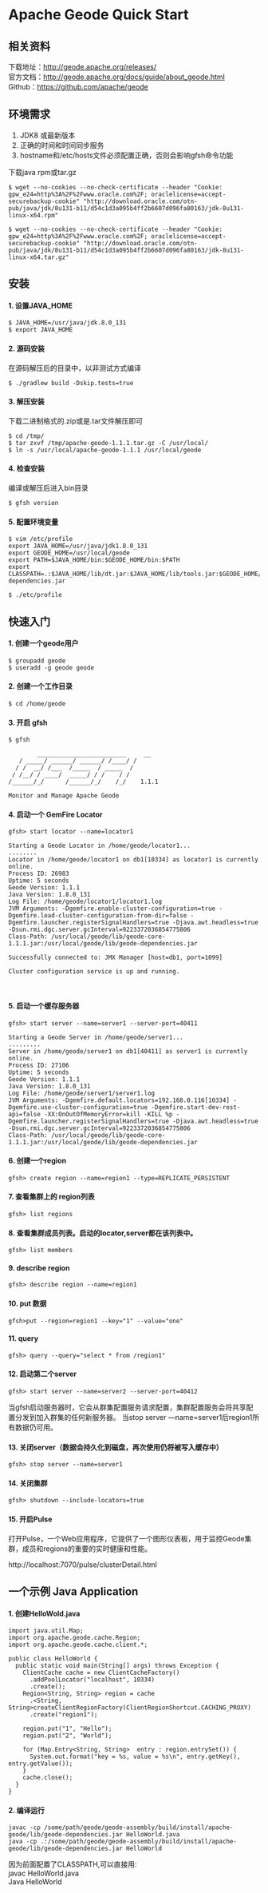 # Apache Geode Quick Start
## 相关资料
下载地址：http://geode.apache.org/releases/    
官方文档：http://geode.apache.org/docs/guide/about_geode.html    
Github：https://github.com/apache/geode    
## 环境需求
1. JDK8 或最新版本
2. 正确的时间和时间同步服务
3. hostname和/etc/hosts文件必须配置正确，否则会影响gfsh命令功能

下载java rpm或tar.gz

    $ wget --no-cookies --no-check-certificate --header "Cookie: gpw_e24=http%3A%2F%2Fwww.oracle.com%2F; oraclelicense=accept-securebackup-cookie" "http://download.oracle.com/otn-pub/java/jdk/8u131-b11/d54c1d3a095b4ff2b6607d096fa80163/jdk-8u131-linux-x64.rpm"   
    
    $ wget --no-cookies --no-check-certificate --header "Cookie: gpw_e24=http%3A%2F%2Fwww.oracle.com%2F; oraclelicense=accept-securebackup-cookie" "http://download.oracle.com/otn-pub/java/jdk/8u131-b11/d54c1d3a095b4ff2b6607d096fa80163/jdk-8u131-linux-x64.tar.gz"    

## 安装
#### 1. 设置JAVA_HOME
    
    $ JAVA_HOME=/usr/java/jdk.8.0_131
    $ export JAVA_HOME   
#### 2. 源码安装
在源码解压后的目录中，以非测试方式编译    
    
    $ ./gradlew build -Dskip.tests=true   
#### 3. 解压安装    
下载二进制格式的.zip或是.tar文件解压即可   
    
    $ cd /tmp/
    $ tar zxvf /tmp/apache-geode-1.1.1.tar.gz -C /usr/local/
    $ ln -s /usr/local/apache-geode-1.1.1 /usr/local/geode

#### 4. 检查安装
编译或解压后进入bin目录

    $ gfsh version
    
#### 5. 配置环境变量    

    $ vim /etc/profile
    export JAVA_HOME=/usr/java/jdk1.8.0_131    
    export GEODE_HOME=/usr/local/geode    
    export PATH=$JAVA_HOME/bin:$GEODE_HOME/bin:$PATH    
    export CLASSPATH=.:$JAVA_HOME/lib/dt.jar:$JAVA_HOME/lib/tools.jar:$GEODE_HOME/lib/geode-dependencies.jar        
    
    $ ./etc/profile    
    
## 快速入门

#### 1. 创建一个geode用户

    $ groupadd geode
    $ useradd -g geode geode

#### 2. 创建一个工作目录

    $ cd /home/geode
    
#### 3. 开启 gfsh

    $ gfsh    
```
        _________________________     __
   / _____/ ______/ ______/ /____/ /
  / /  __/ /___  /_____  / _____  / 
 / /__/ / ____/  _____/ / /    / /  
/______/_/      /______/_/    /_/    1.1.1

Monitor and Manage Apache Geode
```
    
#### 4. 启动一个 GemFire Locator   

    gfsh> start locator --name=locator1    
```
Starting a Geode Locator in /home/geode/locator1...
........
Locator in /home/geode/locator1 on db1[10334] as locator1 is currently online.
Process ID: 26983
Uptime: 5 seconds
Geode Version: 1.1.1
Java Version: 1.8.0_131
Log File: /home/geode/locator1/locator1.log
JVM Arguments: -Dgemfire.enable-cluster-configuration=true -Dgemfire.load-cluster-configuration-from-dir=false -Dgemfire.launcher.registerSignalHandlers=true -Djava.awt.headless=true -Dsun.rmi.dgc.server.gcInterval=9223372036854775806
Class-Path: /usr/local/geode/lib/geode-core-1.1.1.jar:/usr/local/geode/lib/geode-dependencies.jar

Successfully connected to: JMX Manager [host=db1, port=1099]

Cluster configuration service is up and running.
```

    
#### 5. 启动一个缓存服务器

    gfsh> start server --name=server1 --server-port=40411   
```
Starting a Geode Server in /home/geode/server1...
.........
Server in /home/geode/server1 on db1[40411] as server1 is currently online.
Process ID: 27106
Uptime: 5 seconds
Geode Version: 1.1.1
Java Version: 1.8.0_131
Log File: /home/geode/server1/server1.log
JVM Arguments: -Dgemfire.default.locators=192.168.0.116[10334] -Dgemfire.use-cluster-configuration=true -Dgemfire.start-dev-rest-api=false -XX:OnOutOfMemoryError=kill -KILL %p -Dgemfire.launcher.registerSignalHandlers=true -Djava.awt.headless=true -Dsun.rmi.dgc.server.gcInterval=9223372036854775806
Class-Path: /usr/local/geode/lib/geode-core-1.1.1.jar:/usr/local/geode/lib/geode-dependencies.jar
```

#### 6. 创建一个region

    gfsh> create region --name=region1 --type=REPLICATE_PERSISTENT  

#### 7. 查看集群上的 region列表

    gfsh> list regions
    
#### 8. 查看集群成员列表。启动的locator,server都在该列表中。

    gfsh> list members  
    
#### 9. describe region   
    
    gfsh> describe region --name=region1
    
#### 10. put 数据    

    gfsh>put --region=region1 --key="1" --value="one"

#### 11. query

    gfsh> query --query="select * from /region1"

#### 12. 启动第二个server   

    gfsh> start server --name=server2 --server-port=40412    

当gfsh启动服务器时，它会从群集配置服务请求配置，集群配置服务会将共享配置分发到加入群集的任何新服务器。 
当stop server —name=server1后region1所有数据仍可用。   

#### 13. 关闭server（数据会持久化到磁盘，再次使用仍将被写入缓存中）    

    gfsh> stop server --name=server1    
#### 14. 关闭集群   

    gfsh> shutdown --include-locators=true    
#### 15. 开启Pulse   
打开Pulse，一个Web应用程序，它提供了一个图形仪表板，用于监控Geode集群，成员和regions的重要的实时健康和性能。 

http://localhost:7070/pulse/clusterDetail.html 

## 一个示例 Java Application   
#### 1. 创建HelloWold.java    
```
import java.util.Map;
import org.apache.geode.cache.Region;
import org.apache.geode.cache.client.*;

public class HelloWorld {
  public static void main(String[] args) throws Exception {
    ClientCache cache = new ClientCacheFactory()
      .addPoolLocator("localhost", 10334)
      .create();
    Region<String, String> region = cache
      .<String, String>createClientRegionFactory(ClientRegionShortcut.CACHING_PROXY)
      .create("region1");

    region.put("1", "Hello");
    region.put("2", "World");

    for (Map.Entry<String, String>  entry : region.entrySet()) {
      System.out.format("key = %s, value = %s\n", entry.getKey(), entry.getValue());
    }
    cache.close();
  }
}
```
#### 2. 编译运行   

    javac -cp /some/path/geode/geode-assembly/build/install/apache-geode/lib/geode-dependencies.jar HelloWorld.java 
    java -cp .:/some/path/geode/geode-assembly/build/install/apache-geode/lib/geode-dependencies.jar HelloWorld    

因为前面配置了CLASSPATH,可以直接用:     
javac HelloWorld.java    
Java HelloWorld   
